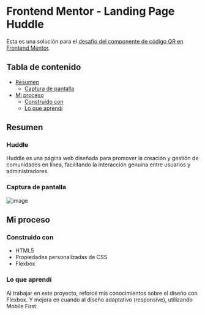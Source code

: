 # Frontend Mentor - Landing Page Huddle

Esta es una solución para el [desafío del componente de código QR en Frontend Mentor](https://www.frontendmentor.io/challenges/huddle-landing-page-with-a-single-introductory-section-B_2Wvxgi0).

## Tabla de contenido

- [Resumen](#resumen)
  - [Captura de pantalla](#captura-de-pantalla)
- [Mi proceso](#mi-proceso)
  - [Construido con](#construido-con)
  - [Lo que aprendí](#lo-que-aprendí)

## Resumen

### Huddle
Huddle es una página web diseñada para promover la creación y gestión de comunidades en línea, facilitando la interacción genuina entre usuarios y administradores.

### Captura de pantalla

![image](./design/desktop-design.jpg)

## Mi proceso

### Construido con

- HTML5
- Propiedades personalizadas de CSS
- Flexbox

### Lo que aprendí

Al trabajar en este proyecto, reforcé mis conocimientos sobre el diseño con Flexbox. Y mejora en cuando al diseño adaptativo (responsive), utilizando Mobile First.
